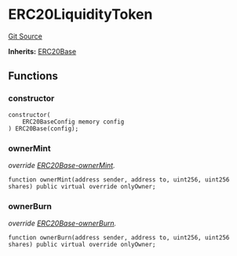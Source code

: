 # ERC20LiquidityToken
[Git Source](https://github.com/Ammalgam-Protocol/core-v1/blob/6e61b51e90091137f7e2abb147c11731a6d4681e/contracts/tokens/ERC20LiquidityToken.sol)

**Inherits:**
[ERC20Base](/contracts/tokens/ERC20Base.sol/abstract.ERC20Base.md)


## Functions
### constructor


```solidity
constructor(
    ERC20BaseConfig memory config
) ERC20Base(config);
```

### ownerMint

*override [ERC20Base-ownerMint](/contracts/tokens/ERC4626DepositToken.sol/contract.ERC4626DepositToken.md#ownermint).*


```solidity
function ownerMint(address sender, address to, uint256, uint256 shares) public virtual override onlyOwner;
```

### ownerBurn

*override [ERC20Base-ownerBurn](/contracts/tokens/ERC4626DepositToken.sol/contract.ERC4626DepositToken.md#ownerburn).*


```solidity
function ownerBurn(address sender, address to, uint256, uint256 shares) public virtual override onlyOwner;
```

